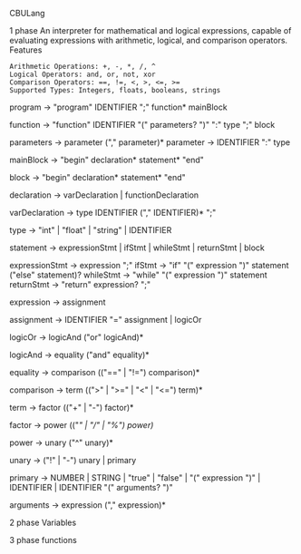 CBULang

1 phase
An interpreter for mathematical and logical expressions, capable of evaluating expressions with arithmetic, logical, and comparison operators.
Features

    Arithmetic Operations: +, -, *, /, ^
    Logical Operators: and, or, not, xor
    Comparison Operators: ==, !=, <, >, <=, >=
    Supported Types: Integers, floats, booleans, strings

program         → "program" IDENTIFIER ";" function* mainBlock

function        → "function" IDENTIFIER "(" parameters? ")" ":" type ";" block

parameters      → parameter ("," parameter)*
parameter       → IDENTIFIER ":" type

mainBlock       → "begin" declaration* statement* "end"

block           → "begin" declaration* statement* "end"

declaration     → varDeclaration
                | functionDeclaration

varDeclaration  → type IDENTIFIER ("," IDENTIFIER)* ";"

type            → "int" | "float" | "string" | IDENTIFIER

statement       → expressionStmt
                | ifStmt
                | whileStmt
                | returnStmt
                | block

expressionStmt  → expression ";"
ifStmt          → "if" "(" expression ")" statement ("else" statement)?
whileStmt       → "while" "(" expression ")" statement
returnStmt      → "return" expression? ";"

expression      → assignment

assignment      → IDENTIFIER "=" assignment
                | logicOr

logicOr         → logicAnd ("or" logicAnd)*

logicAnd        → equality ("and" equality)*

equality        → comparison (("==" | "!=") comparison)*

comparison      → term ((">" | ">=" | "<" | "<=") term)*

term            → factor (("+" | "-") factor)*

factor          → power (("*" | "/" | "%") power)*

power           → unary ("^" unary)*

unary           → ("!" | "-") unary
                | primary

primary         → NUMBER | STRING | "true" | "false" | "(" expression ")"
                | IDENTIFIER
                | IDENTIFIER "(" arguments? ")"

arguments       → expression ("," expression)*


2 phase Variables 



3 phase functions
